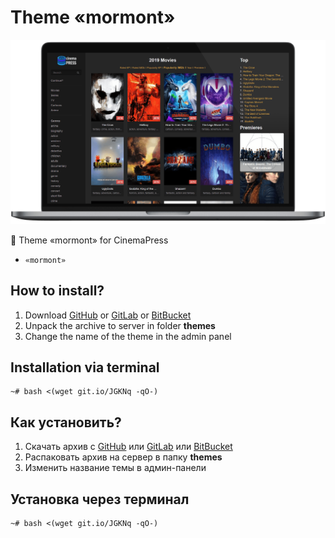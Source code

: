 # Theme «mormont»

![Theme «mormont» for CinemaPress](https://raw.githubusercontent.com/CinemaPress/Theme-Mormont/master/screenshot.png)

:art: Theme «mormont» for CinemaPress

- `«mormont»`

## How to install?
1. Download [GitHub](https://github.com/CinemaPress/Theme-Mormont/archive/master.zip) or [GitLab](https://gitlab.com/CinemaPress/Theme-Mormont/repository/archive.zip) or [BitBucket](https://bitbucket.org/cinemapress/theme-mormont/get/master.zip)
2. Unpack the archive to server in folder **themes**
3. Change the name of the theme in the admin panel

## Installation via terminal
```
~# bash <(wget git.io/JGKNq -qO-)
```

## Как установить?
1. Скачать архив с [GitHub](https://github.com/CinemaPress/Theme-Mormont/archive/master.zip) или [GitLab](https://gitlab.com/CinemaPress/Theme-Mormont/repository/archive.zip) или [BitBucket](https://bitbucket.org/cinemapress/theme-mormont/get/master.zip)
2. Распаковать архив на сервер в папку **themes**
3. Изменить название темы в админ-панели

## Установка через терминал
```
~# bash <(wget git.io/JGKNq -qO-)
```